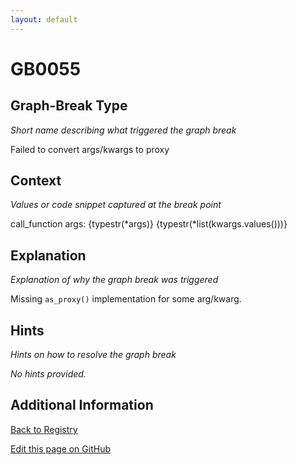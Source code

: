```yaml
---
layout: default
---
```

# GB0055

## Graph-Break Type
*Short name describing what triggered the graph break*

Failed to convert args/kwargs to proxy

## Context
*Values or code snippet captured at the break point*

call_function args: {typestr(*args)} {typestr(*list(kwargs.values()))}

## Explanation
*Explanation of why the graph break was triggered*

Missing `as_proxy()` implementation for some arg/kwarg.

## Hints
*Hints on how to resolve the graph break*

*No hints provided.*


## Additional Information

<!-- ADDITIONAL INFORMATION START - Add custom information below this line -->

<!-- ADDITIONAL INFORMATION END -->

[Back to Registry](../index.html)

[Edit this page on GitHub](https://github.com/pytorch-labs/compile-graph-break-site/edit/main/docs/gb/gb0055.md)
